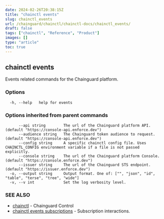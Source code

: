 ```yaml
---
date: 2024-02-26T20:38:15Z
title: "chainctl events"
slug: chainctl_events
url: /chainguard/chainctl/chainctl-docs/chainctl_events/
draft: false
tags: ["chainctl", "Reference", "Product"]
images: []
type: "article"
toc: true
---
```

## chainctl events

Events related commands for the Chainguard platform.

### Options

```
  -h, --help   help for events
```

### Options inherited from parent commands

```
      --api string        The url of the Chainguard platform API. (default "https://console-api.enforce.dev")
      --audience string   The Chainguard token audience to request. (default "https://console-api.enforce.dev")
      --config string     A specific chainctl config file. Uses CHAINCTL_CONFIG environment variable if a file is not passed explicitly.
      --console string    The url of the Chainguard platform Console. (default "https://console.enforce.dev")
      --issuer string     The url of the Chainguard STS endpoint. (default "https://issuer.enforce.dev")
  -o, --output string     Output format. One of: ["", "json", "id", "table", "terse", "tree", "wide"]
  -v, --v int             Set the log verbosity level.
```

### SEE ALSO

* [chainctl](/chainguard/chainctl/chainctl-docs/chainctl/)	 - Chainguard Control
* [chainctl events subscriptions](/chainguard/chainctl/chainctl-docs/chainctl_events_subscriptions/)	 - Subscription interactions.

